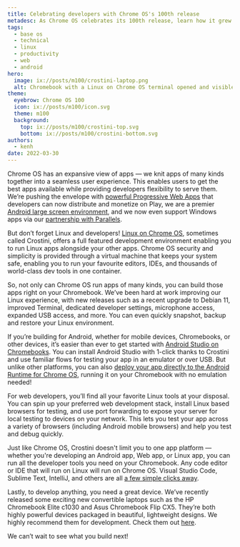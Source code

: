 ```yaml
---
title: Celebrating developers with Chrome OS's 100th release
metadesc: As Chrome OS celebrates its 100th release, learn how it grew from running Web Apps to a powerful developer environment for creating multi-platform apps, backends, data analyses, and more.
tags:
  - base os
  - technical
  - linux
  - productivity
  - web
  - android
hero:
  image: ix://posts/m100/crostini-laptop.png
  alt: Chromebook with a Linux on Chrome OS terminal opened and visible on the desktop.
theme:
  eyebrow: Chrome OS 100
  icon: ix://posts/m100/icon.svg
  theme: m100
  background:
    top: ix://posts/m100/crostini-top.svg
    bottom: ix://posts/m100/crostini-bottom.svg
authors:
  - kenh
date: 2022-03-30
---
```


Chrome OS has an expansive view of apps — we knit apps of many kinds together into a seamless user experience. This enables users to get the best apps available while providing developers flexibility to serve them. We’re pushing the envelope with [powerful Progressive Web Apps](https://chromeos.dev/en/posts/powerful-apps-fueled-by-the-web) that developers can now distribute and monetize on Play, we are a premier [Android large screen environment](https://developer.android.com/large-screens), and we now even support Windows apps via our [partnership with Parallels](https://www.parallels.com/products/desktop/chrome/).

But don’t forget Linux and developers! [Linux on Chrome OS](https://chromeos.dev/en/linux), sometimes called Crostini, offers a full featured development environment enabling you to run Linux apps alongside your other apps. Chrome OS security and simplicity is provided through a virtual machine that keeps your system safe, enabling you to run your favourite editors, IDEs, and thousands of world-class dev tools in one container.

So, not only can Chrome OS run apps of many kinds, you can build those apps right on your Chromebook. We’ve been hard at work improving our Linux experience, with new releases such as a recent upgrade to Debian 11, improved Terminal, dedicated developer settings, microphone access, expanded USB access, and more. You can even quickly snapshot, backup and restore your Linux environment.

If you’re building for Android, whether for mobile devices, Chromebooks, or other devices, it’s easier than ever to get started with [Android Studio on Chromebooks](https://developer.android.com/studio). You can install Android Studio with 1-click thanks to Crostini and use familiar flows for testing your app in an emulator or over USB. But unlike other platforms, you can also [deploy your app directly to the Android Runtime for Chrome OS](https://chromeos.dev/en/android-environment/deploying-apps#deploy-from-chrome-os), running it on your Chromebook with no emulation needed!

For web developers, you’ll find all your favorite Linux tools at your disposal. You can spin up your preferred web development stack, install Linux based browsers for testing, and use port forwarding to expose your server for local testing to devices on your network. This lets you test your app across a variety of browsers (including Android mobile browsers) and help you test and debug quickly.

Just like Chrome OS, Crostini doesn't limit you to one app platform — whether you're developing an Android app, Web app, or Linux app, you can run all the developer tools you need on your Chromebook. Any code editor or IDE that will run on Linux will run on Chrome OS. Visual Studio Code, Sublime Text, IntelliJ, and others are all [a few simple clicks away](https://chromeos.dev/en/web-environment).

Lastly, to develop anything, you need a great device. We’ve recently released some exciting new convertible laptops such as the HP Chromebook Elite c1030 and Asus Chromebook Flip CX5. They’re both highly powerful devices packaged in beautiful, lightweight designs. We highly recommend them for development. Check them out [here](https://www.google.com/chromebook/shop/).

We can’t wait to see what you build next!
